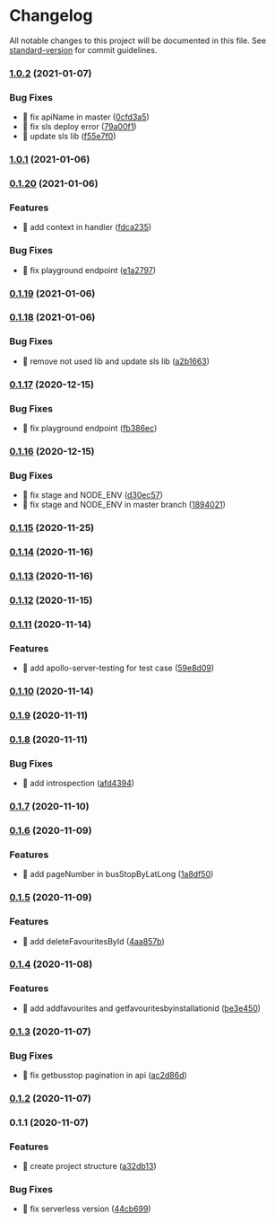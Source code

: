# Changelog

All notable changes to this project will be documented in this file. See [standard-version](https://github.com/conventional-changelog/standard-version) for commit guidelines.

### [1.0.2](https://github.com/yeukfei02/singapore-bus-arrival/compare/v1.0.1...v1.0.2) (2021-01-07)


### Bug Fixes

* 🐛 fix apiName in master ([0cfd3a5](https://github.com/yeukfei02/singapore-bus-arrival/commit/0cfd3a51a636317908782a77f707d8c1197bb934))
* 🐛 fix sls deploy error ([79a00f1](https://github.com/yeukfei02/singapore-bus-arrival/commit/79a00f13ca56d8e19eea3f459b5d140943257823))
* 🐛 update sls lib ([f55e7f0](https://github.com/yeukfei02/singapore-bus-arrival/commit/f55e7f077e60a62a30ebb03f36ea03d827b69ad7))

### [1.0.1](https://github.com/yeukfei02/singapore-bus-arrival/compare/v0.1.20...v1.0.1) (2021-01-06)

### [0.1.20](https://github.com/yeukfei02/singapore-bus-arrival/compare/v0.1.19...v0.1.20) (2021-01-06)


### Features

* 🎸 add context in handler ([fdca235](https://github.com/yeukfei02/singapore-bus-arrival/commit/fdca235547f51a1ff483602f6c897005db79f32c))


### Bug Fixes

* 🐛 fix playground endpoint ([e1a2797](https://github.com/yeukfei02/singapore-bus-arrival/commit/e1a2797a8e5e868f48e3fdaa9a67e43f557bdbc3))

### [0.1.19](https://github.com/yeukfei02/singapore-bus-arrival/compare/v0.1.18...v0.1.19) (2021-01-06)

### [0.1.18](https://github.com/yeukfei02/singapore-bus-arrival/compare/v0.1.17...v0.1.18) (2021-01-06)


### Bug Fixes

* 🐛 remove not used lib and update sls lib ([a2b1663](https://github.com/yeukfei02/singapore-bus-arrival/commit/a2b1663cac86a2129d1b06091a59d6a361eee190))

### [0.1.17](https://github.com/yeukfei02/singapore-bus-arrival/compare/v0.1.16...v0.1.17) (2020-12-15)


### Bug Fixes

* 🐛 fix playground endpoint ([fb386ec](https://github.com/yeukfei02/singapore-bus-arrival/commit/fb386ecc4820337445b786a157a9aeb635849835))

### [0.1.16](https://github.com/yeukfei02/singapore-bus-arrival/compare/v0.1.15...v0.1.16) (2020-12-15)


### Bug Fixes

* 🐛 fix stage and NODE_ENV ([d30ec57](https://github.com/yeukfei02/singapore-bus-arrival/commit/d30ec574dde518e0b97e83613739e9aeda839fed))
* 🐛 fix stage and NODE_ENV in master branch ([1894021](https://github.com/yeukfei02/singapore-bus-arrival/commit/18940213fa3846765473eecd23a70e1d6c17aefe))

### [0.1.15](https://github.com/yeukfei02/singapore-bus-arrival/compare/v0.1.14...v0.1.15) (2020-11-25)

### [0.1.14](https://github.com/yeukfei02/singapore-bus-arrival/compare/v0.1.13...v0.1.14) (2020-11-16)

### [0.1.13](https://github.com/yeukfei02/singapore-bus-arrival/compare/v0.1.12...v0.1.13) (2020-11-16)

### [0.1.12](https://github.com/yeukfei02/singapore-bus-arrival/compare/v0.1.11...v0.1.12) (2020-11-15)

### [0.1.11](https://github.com/yeukfei02/singapore-bus-arrival/compare/v0.1.10...v0.1.11) (2020-11-14)


### Features

* 🎸 add apollo-server-testing for test case ([59e8d09](https://github.com/yeukfei02/singapore-bus-arrival/commit/59e8d099ceab215483bb95e66c5ad951a24e3a8a))

### [0.1.10](https://github.com/yeukfei02/singapore-bus-arrival/compare/v0.1.9...v0.1.10) (2020-11-14)

### [0.1.9](https://github.com/yeukfei02/singapore-bus-arrival/compare/v0.1.8...v0.1.9) (2020-11-11)

### [0.1.8](https://github.com/yeukfei02/singapore-bus-arrival/compare/v0.1.7...v0.1.8) (2020-11-11)


### Bug Fixes

* 🐛 add introspection ([afd4394](https://github.com/yeukfei02/singapore-bus-arrival/commit/afd43949ec7443edf0e61d4e50136ccc169a118b))

### [0.1.7](https://github.com/yeukfei02/singapore-bus-arrival/compare/v0.1.6...v0.1.7) (2020-11-10)

### [0.1.6](https://github.com/yeukfei02/singapore-bus-arrival/compare/v0.1.5...v0.1.6) (2020-11-09)


### Features

* 🎸 add pageNumber in busStopByLatLong ([1a8df50](https://github.com/yeukfei02/singapore-bus-arrival/commit/1a8df50510a51feb7e96c177c0c353548a6e5e8b))

### [0.1.5](https://github.com/yeukfei02/singapore-bus-arrival/compare/v0.1.4...v0.1.5) (2020-11-09)


### Features

* 🎸 add deleteFavouritesById ([4aa857b](https://github.com/yeukfei02/singapore-bus-arrival/commit/4aa857b2336fff4df1718453bb8c94c135c0615a))

### [0.1.4](https://github.com/yeukfei02/singapore-bus-arrival/compare/v0.1.3...v0.1.4) (2020-11-08)


### Features

* 🎸 add addfavourites and getfavouritesbyinstallationid ([be3e450](https://github.com/yeukfei02/singapore-bus-arrival/commit/be3e4505573d1c36d78944685423b88bb4dd1e1b))

### [0.1.3](https://github.com/yeukfei02/singapore-bus-arrival/compare/v0.1.2...v0.1.3) (2020-11-07)


### Bug Fixes

* 🐛 fix getbusstop pagination in api ([ac2d86d](https://github.com/yeukfei02/singapore-bus-arrival/commit/ac2d86dc08b1c69f58d47659454724cde6d6207d))

### [0.1.2](https://github.com/yeukfei02/singapore-bus-arrival/compare/v0.1.1...v0.1.2) (2020-11-07)

### 0.1.1 (2020-11-07)


### Features

* 🎸 create project structure ([a32db13](https://github.com/yeukfei02/singapore-bus-arrival/commit/a32db13cd7760baed036c8baade505caed8dd81d))


### Bug Fixes

* 🐛 fix serverless version ([44cb699](https://github.com/yeukfei02/singapore-bus-arrival/commit/44cb6994c6e16f52bad9c99e599812a55fdf7033))
